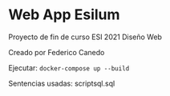 # Web App Esilum

Proyecto de fin de curso ESI 2021 Diseño Web

Creado por Federico Canedo

Ejecutar:
`docker-compose up --build`

Sentencias usadas:
scriptsql.sql
